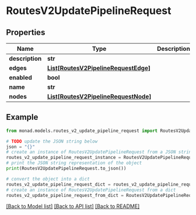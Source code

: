 # RoutesV2UpdatePipelineRequest


## Properties

Name | Type | Description | Notes
------------ | ------------- | ------------- | -------------
**description** | **str** |  | [optional] 
**edges** | [**List[RoutesV2PipelineRequestEdge]**](RoutesV2PipelineRequestEdge.md) |  | 
**enabled** | **bool** |  | 
**name** | **str** |  | 
**nodes** | [**List[RoutesV2PipelineRequestNode]**](RoutesV2PipelineRequestNode.md) |  | 

## Example

```python
from monad.models.routes_v2_update_pipeline_request import RoutesV2UpdatePipelineRequest

# TODO update the JSON string below
json = "{}"
# create an instance of RoutesV2UpdatePipelineRequest from a JSON string
routes_v2_update_pipeline_request_instance = RoutesV2UpdatePipelineRequest.from_json(json)
# print the JSON string representation of the object
print(RoutesV2UpdatePipelineRequest.to_json())

# convert the object into a dict
routes_v2_update_pipeline_request_dict = routes_v2_update_pipeline_request_instance.to_dict()
# create an instance of RoutesV2UpdatePipelineRequest from a dict
routes_v2_update_pipeline_request_from_dict = RoutesV2UpdatePipelineRequest.from_dict(routes_v2_update_pipeline_request_dict)
```
[[Back to Model list]](../README.md#documentation-for-models) [[Back to API list]](../README.md#documentation-for-api-endpoints) [[Back to README]](../README.md)


